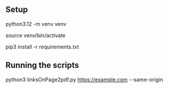 ## Setup

python3.12 -m venv venv

source venv/bin/activate

pip3 install -r requirements.txt

## Running the scripts

python3 linksOnPage2pdf.py https://example.com --same-origin
